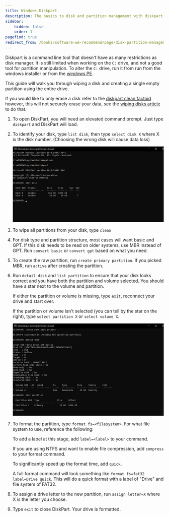 ```yaml
---
title: Windows Diskpart
description: The basics to disk and partition management with diskpart
sidebar:
    hidden: false
    order: 1
pagefind: true
redirect_from: /books/software-we-recommend/page/disk-partition-management
---
```


Diskpart is a command line tool that doesn't have as many restrictions as disk manager. It is still limited when working on the `C:` drive, and not a good tool for partition manipulation. To alter the `C:` drive, run it from run from the windows installer or from the [windows PE](/live-sessions/windows-live-session).

This guide will walk you through wiping a disk and creating a single empty partition using the entire drive. 

If you would like to only erase a disk refer to the [diskpart clean factoid](/factoids/diskpart-clean) however, this will not securely erase your data, see the [wiping disks article](/disks/disk-wipe) to do that.

1. To open DiskPart, you will need an elevated command prompt. Just type `diskpart` and DiskPart will load.
2. To identify your disk, type `list disk`, then type `select disk X` where X is the disk number. (Choosing the wrong disk will cause data loss)

    ![ListDisk.webp](../../../../assets/disk-management/listdisk.webp)

3. To wipe all partitions from your disk, type `clean`
4. For disk type and partition structure, most cases will want basic and GPT. If this disk needs to be read on older systems, use MBR instead of GPT. Run `convert basic` or `convert gpt` based on what you need.
5. To create the raw partition, run `create primary partition`. If you picked MBR, run `active` after creating the partition.
6. Run `detail disk` and `list partition` to ensure that your disk looks correct and you have both the partition and volume selected. You should have a star next to the volume and partition.

    If either the partition or volume is missing, type `exit`, reconnect your drive and start over.

    If the partition or volume isn't selected (you can tell by the star on the right), type `select partition X` or `select volume X`.

    ![Detail-PreFormat.webp](../../../../assets/disk-management/detail-preformat.webp)

7. To format the partition, type `format fs=<filesystem>`. For what file system to use, reference the following:

    <DiskFormats />

    To add a label at this stage, add `label=<label>` to your command.

    If you are using NTFS and want to enable file compression, add `compress` to your format command.

    To significantly speed up the format time, add `quick`.

    A full format command will look something like `format fs=fat32 label=Drive quick`. This will do a quick format with a label of "Drive" and file system of FAT32.

8. To assign a drive letter to the new partition, run `assign letter=X` where X is the letter you choose.
9. Type `exit` to close DiskPart. Your drive is formatted.